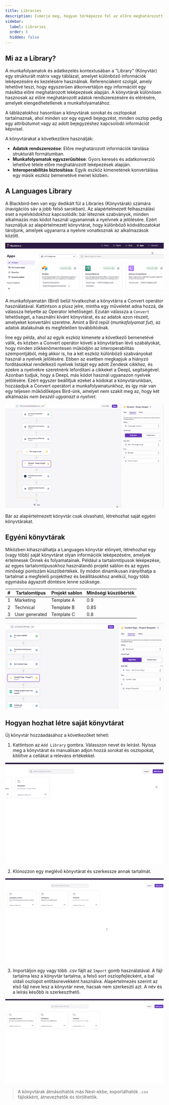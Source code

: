 ```yaml
---
title: Libraries
description: Ismerje meg, hogyan térképezze fel az előre meghatározott adatokat és hogyan használja azokat a Járatai során
sidebar:
  label: Libraries
  order: 5
  hidden: false
---
```


## Mi az a Library?

A munkafolyamatok és adatkezelés kontextusában a "Library" (Könyvtár) egy strukturált mátrix vagy táblázat, amelyet különböző információk leképezésére és kezelésére használnak. Referenciaként szolgál, amely lehetővé teszi, hogy egyszerűen átkonvertáljon egy információt egy másikba előre meghatározott leképezések alapján. A könyvtárak különösen hasznosak az előre meghatározott adatok rendszerezésére és elérésére, amelyek elengedhetetlenek a munkafolyamatához.

A táblázatokhoz hasonlóan a könyvtárak sorokat és oszlopokat tartalmaznak, ahol minden sor egy egyedi bejegyzést, minden oszlop pedig egy attribútumot vagy az adott bejegyzéshez kapcsolódó információt képvisel.

A könyvtárakat a következőkre használják:
- **Adatok rendszerezése**: Előre meghatározott információk tárolása strukturált formátumban.
- **Munkafolyamatok egyszerűsítése**: Gyors keresés és adatkonverzió lehetővé tétele előre meghatározott leképezések alapján.
- **Interoperabilitás biztosítása**: Egyik eszköz kimenetének konvertálása egy másik eszköz bemenetévé menet közben.

## A Languages Library

A Blackbird-ben van egy dedikált fül a Libraries (Könyvtárak) számára (navigációs sáv a jobb felső sarokban). Az alapértelmezett felhasználási eset a nyelvkódokhoz kapcsolódik: bár léteznek szabványok, minden alkalmazás más kódot használ ugyanannak a nyelvnek a jelölésére. Ezért használjuk az alapértelmezett könyvtárat, hogy különböző kódváltozatokat tároljunk, amelyek ugyanarra a nyelvre vonatkoznak az alkalmazások között.

![Library fül és alapértelmezett könyvtár](../../../../assets/docs/libraries/LibrariesTab.gif)

A munkafolyamatán (Bird) belül hivatkozhat a könyvtárra a Convert operátor használatával. Kattintson a plusz jelre, mintha egy műveletet adna hozzá, de válassza helyette az Operator lehetőséget. Ezután válassza a `Convert` lehetőséget, a használni kívánt könyvtárat, és az adatok azon részeit, amelyeket konvertálni szeretne. Amint a Bird repül (_munkafolyamat fut_), az adatok átalakulnak és megfelelően továbbítódnak.

<!-- ![Convert Operator](../../../../assets/docs/libraries/Convert.gif) -->

Íme egy példa, ahol az egyik eszköz kimenete a következő bemenetévé válik, és közben a Convert operátor követi a könyvtárban lévő szabályokat, hogy minden zökkenőmentesen működjön az interoperabilitás szempontjából, még akkor is, ha a két eszköz különböző szabványokat használ a nyelvek jelölésére. Ebben az esetben megkapjuk a hiányzó fordításokkal rendelkező nyelvek listáját egy adott Zendesk cikkhez, és ezekre a nyelvekre szeretnénk lefordítani a cikkeket a DeepL segítségével. Azonban tudjuk, hogy a DeepL más kódot használ ugyanazon nyelvek jelölésére. Ezért egyszer beállítjuk ezeket a kódokat a könyvtárunkban, hozzáadjuk a Convert operátort a munkafolyamatunkhoz, és így már van egy teljesen működőképes Bird-ünk, amelyet nem szakít meg az, hogy két alkalmazás _nem beszéli ugyanazt a nyelvet_.

![Példa Bird](../../../../assets/docs/libraries/SampleBird.png)

Bár az alapértelmezett könyvtár csak olvasható, létrehozhat saját egyéni könyvtárakat.

## Egyéni könyvtárak

Miközben kihasználhatja a Languages könyvtár előnyeit, létrehozhat egy (vagy több) saját könyvtárat olyan információk leképezésére, amelyek értelmesek Önnek és folyamatainak. Például a tartalomtípusok leképezése, az egyes tartalomtípusokhoz használandó projekt sablon és az egyes minőségi pontszám küszöbértékek. Ily módon dinamikusan irányíthatja a tartalmat a megfelelő projekthez és beállításokhoz anélkül, hogy több egymásba ágyazott döntésre lenne szüksége.

| # | Tartalomtípus  | Projekt sablon | Minőségi küszöbérték |
|---|----------------|----------------|----------------------|
| 1 | Marketing      | Template A     | 0.9                  |
| 2 | Technical      | Template B     | 0.85                 |
| 3 | User generated | Template C     | 0.8                  |

![Egyéni](../../../../assets/docs/libraries/Custom.png)

## Hogyan hozhat létre saját könyvtárat

Új könyvtár hozzáadásához a következőket teheti:

1. Kattintson az `Add Library` gombra. Válasszon nevet és leírást. Nyissa meg a könyvtárat és manuálisan adjon hozzá sorokat és oszlopokat, kitöltve a cellákat a releváns értékekkel.

![Könyvtár hozzáadása](../../../../assets/docs/libraries/AddLibrary.gif)

2. Klónozzon egy meglévő könyvtárat és szerkessze annak tartalmát.

![Könyvtár klónozása](../../../../assets/docs/libraries/CloneLibrary.gif)

3. Importáljon egy vagy több .csv fájlt az `Import` gomb használatával. A fájl tartalma lesz a könyvtár tartalma, a felső sort oszlopfejlécként, a bal oldali oszlopot entitásnevekként használva. Alapértelmezés szerint az első fájl neve lesz a könyvtár neve, hacsak nem szerkeszti azt. A név és a leírás később is szerkeszthető.

![Könyvtár importálása](../../../../assets/docs/libraries/ImportLibrary.gif)

> A könyvtárak átmásolhatók más Nest-ekbe, exportálhatók `.csv` fájlokként, átnevezhetők és törölhetők.